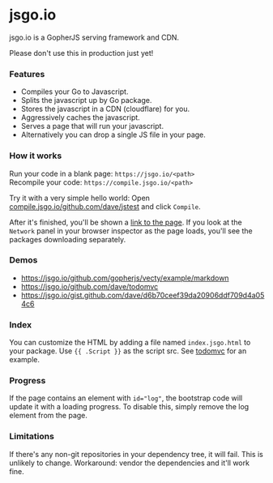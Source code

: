 # jsgo.io

jsgo.io is a GopherJS serving framework and CDN. 

Please don't use this in production just yet!

### Features

* Compiles your Go to Javascript.  
* Splits the javascript up by Go package.  
* Stores the javascript in a CDN (cloudflare) for you.  
* Aggressively caches the javascript.  
* Serves a page that will run your javascript.  
* Alternatively you can drop a single JS file in your page.   

### How it works

Run your code in a blank page: `https://jsgo.io/<path>`  
Recompile your code: `https://compile.jsgo.io/<path>`  

Try it with a very simple hello world: Open [compile.jsgo.io/github.com/dave/jstest](https://compile.jsgo.io/github.com/dave/jstest)
and click `Compile`. 

After it's finished, you'll be shown a [link to the page](https://jsgo.io/github.com/dave/jstest). If 
you look at the `Network` panel in your browser inspector as the page loads, you'll see the packages 
downloading separately.

### Demos

* https://jsgo.io/github.com/gopherjs/vecty/example/markdown  
* https://jsgo.io/github.com/dave/todomvc  
* https://jsgo.io/gist.github.com/dave/d6b70ceef39da20906ddf709d4a054c6  

### Index

You can customize the HTML by adding a file named `index.jsgo.html` to your package. Use `{{ .Script }}`
as the script src. See [todomvc](https://github.com/dave/todomvc/blob/master/index.jsgo.html) for an example.

### Progress

If the page contains an element with `id="log"`, the bootstrap code will update it with a loading progress. 
To disable this, simply remove the log element from the page.

### Limitations

If there's any non-git repositories in your dependency tree, it will fail. This is unlikely to change. 
Workaround: vendor the dependencies and it'll work fine.  
